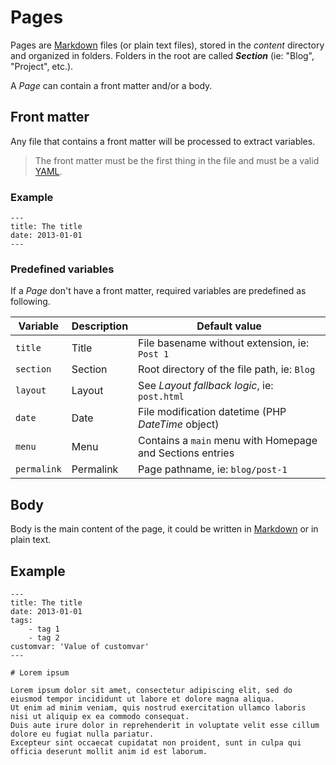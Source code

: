 <!--
repository: https://github.com/PHPoole/PHPoole/edit/master/docs/
file: 2.Pages.md
next: layouts
aliases:
  - documentation/2-content
  - documentation/content
description: "How to create pages and how to organize them."
-->
# Pages

Pages are  [Markdown](https://daringfireball.net/projects/markdown/) files (or plain text files), stored in the _content_ directory and organized in folders.
Folders in the root are called **_Section_** (ie: "Blog", "Project", etc.).

A _Page_ can contain a front matter and/or a body.

## Front matter

Any file that contains a front matter will be processed to extract variables.

> The front matter must be the first thing in the file and must be a valid [YAML](https://en.wikipedia.org/wiki/YAML).

### Example

```text
---
title: The title
date: 2013-01-01
---
```

### Predefined variables

If a _Page_ don't have a front matter, required variables are predefined as following.

| Variable    | Description | Default value                                             |
| ----------- | ----------- | --------------------------------------------------------- |
| `title`     | Title       | File basename without extension, ie: `Post 1`             |
| `section`   | Section     | Root directory of the file path, ie: `Blog`               |
| `layout`    | Layout      | See _Layout fallback logic_, ie: `post.html`              |
| `date`      | Date        | File modification datetime (PHP _DateTime_ object)        |
| `menu`      | Menu        | Contains a `main` menu with Homepage and Sections entries |
| `permalink` | Permalink   | Page pathname, ie: `blog/post-1`                          |

## Body

Body is the main content of the page, it could be written in [Markdown](http://daringfireball.net/projects/markdown/syntax) or in plain text.

## Example

```text
---
title: The title
date: 2013-01-01
tags:
    - tag 1
    - tag 2
customvar: 'Value of customvar'
---

# Lorem ipsum

Lorem ipsum dolor sit amet, consectetur adipiscing elit, sed do eiusmod tempor incididunt ut labore et dolore magna aliqua.
Ut enim ad minim veniam, quis nostrud exercitation ullamco laboris nisi ut aliquip ex ea commodo consequat.
Duis aute irure dolor in reprehenderit in voluptate velit esse cillum dolore eu fugiat nulla pariatur.
Excepteur sint occaecat cupidatat non proident, sunt in culpa qui officia deserunt mollit anim id est laborum.
```
